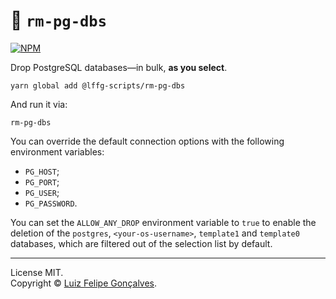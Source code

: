 # 🐘 `rm-pg-dbs`

[![NPM](https://img.shields.io/npm/v/@lffg-scripts/rm-pg-dbs.svg?logo=npm)](https://www.npmjs.com/package/@lffg-scripts/rm-pg-dbs)

Drop PostgreSQL databases—in bulk, **as you select**.

```
yarn global add @lffg-scripts/rm-pg-dbs
```

And run it via:

```
rm-pg-dbs
```

You can override the default connection options with the following environment variables:

- `PG_HOST`;
- `PG_PORT`;
- `PG_USER`;
- `PG_PASSWORD`.

You can set the `ALLOW_ANY_DROP` environment variable to `true` to enable the deletion of the `postgres`, `<your-os-username>`, `template1` and `template0` databases, which are filtered out of the selection list by default.

---

License MIT.  
Copyright &copy; [Luiz Felipe Gonçalves](https://luizfelipe.dev).

